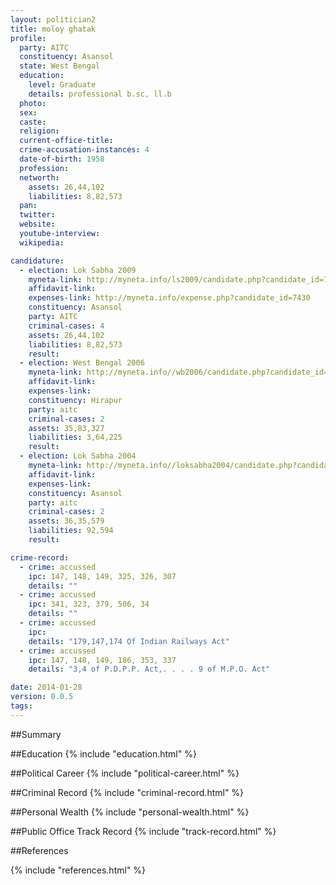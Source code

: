```yaml
---
layout: politician2
title: moloy ghatak
profile: 
  party: AITC
  constituency: Asansol
  state: West Bengal
  education: 
    level: Graduate
    details: professional b.sc, ll.b
  photo: 
  sex: 
  caste: 
  religion: 
  current-office-title: 
  crime-accusation-instances: 4
  date-of-birth: 1958
  profession: 
  networth: 
    assets: 26,44,102
    liabilities: 8,82,573
  pan: 
  twitter: 
  website: 
  youtube-interview: 
  wikipedia: 

candidature: 
  - election: Lok Sabha 2009
    myneta-link: http://myneta.info/ls2009/candidate.php?candidate_id=7430
    affidavit-link: 
    expenses-link: http://myneta.info/expense.php?candidate_id=7430
    constituency: Asansol 
    party: AITC
    criminal-cases: 4
    assets: 26,44,102
    liabilities: 8,82,573
    result:  
  - election: West Bengal 2006
    myneta-link: http://myneta.info//wb2006/candidate.php?candidate_id=124
    affidavit-link: 
    expenses-link: 
    constituency: Hirapur 
    party: aitc
    criminal-cases: 2
    assets: 35,83,327
    liabilities: 3,64,225
    result:  
  - election: Lok Sabha 2004
    myneta-link: http://myneta.info//loksabha2004/candidate.php?candidate_id=5091
    affidavit-link: 
    expenses-link: 
    constituency: Asansol 
    party: aitc
    criminal-cases: 2
    assets: 36,35,579
    liabilities: 92,594
    result:  

crime-record: 
  - crime: accussed
    ipc: 147, 148, 149, 325, 326, 307
    details: "" 
  - crime: accussed
    ipc: 341, 323, 379, 506, 34
    details: "" 
  - crime: accussed
    ipc: 
    details: "179,147,174 Of Indian Railways Act" 
  - crime: accussed
    ipc: 147, 148, 149, 186, 353, 337
    details: "3,4 of P.D.P.P. Act,. . . . 9 of M.P.O. Act" 

date: 2014-01-28
version: 0.0.5
tags: 
---
```

##Summary


##Education
{% include "education.html" %}


##Political Career
{% include "political-career.html" %}


##Criminal Record
{% include "criminal-record.html" %}


##Personal Wealth
{% include "personal-wealth.html" %}


##Public Office Track Record
{% include "track-record.html" %}


##References


{% include "references.html" %}